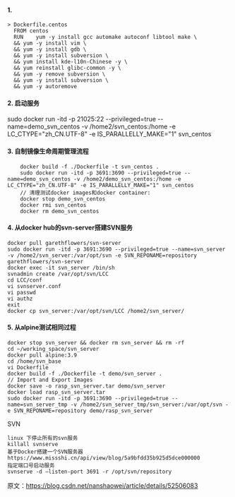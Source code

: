 #### 1.
~~~
> Dockerfile.centos
  FROM centos
  RUN    yum -y install gcc automake autoconf libtool make \
  && yum -y install vim \
  && yum -y install gdb \
  && yum -y install subversion \
  && yum install kde-l10n-Chinese -y \
  && yum reinstall glibc-common -y \
  && yum -y remove subversion \
  && yum -y install subversion \
  && yum -y autoremove
~~~

#### 2. 启动服务
sudo docker run -itd -p 21025:22 --privileged=true --name=demo_svn_centos -v /home2/svn_centos:/home -e LC_CTYPE="zh_CN.UTF-8" -e IS_PARALLELLY_MAKE="1" svn_centos

#### 3. 自制镜像生命周期管理流程

~~~
    docker build -f ./Dockerfile -t svn_centos .
    sudo docker run -itd -p 3691:3690 --privileged=true --name=demo_svn_centos -v /home2/demo_svn_centos:/home -e LC_CTYPE="zh_CN.UTF-8" -e IS_PARALLELLY_MAKE="1" svn_centos
    // 清理测试docker images和docker container:
    docker stop demo_svn_centos
    docker rmi svn_centos
    docker rm demo_svn_centos
~~~

#### 4. **从docker hub的svn-server搭建SVN服务**
    docker pull garethflowers/svn-server
    sudo docker run -itd -p 3691:3690 --privileged=true --name=svn_server -v /home2/svn_server:/var/opt/svn -e SVN_REPONAME=repository garethflowers/svn-server
    docker exec -it svn_server /bin/sh
    svnadmin create /var/opt/svn/LCC
    cd LCC/conf
    vi svnserver.conf
    vi passwd
    vi authz
    exit
    docker cp svn_server:/var/opt/svn/LCC /home2/svn_server/

#### 5. 从alpine测试相同过程
    docker stop svn_server && docker rm svn_server && rm -rf 
    cd ~/working_space/svn_server
    docker pull alpine:3.9
    cd /home/svn_base
    vi Dockerfile
    docker build -f ./Dockerfile -t demo/svn_server .
    // Import and Export Images
    docker save -o rasp_svn_server.tar demo/svn_server
    docker load rasp_svn_server.tar
    sudo docker run -itd -p 3691:3690 --privileged=true --name=svn_server_tmp -v /home2/svn_server_tmp/svn_server:/var/opt/svn -e SVN_REPONAME=repository demo/rasp_svn_server


SVN

    linux 下停止所有的svn服务
    killall svnserve
    基于Docker搭建一个SVN服务器 https://www.missshi.cn/api/view/blog/5a9bfdd35b925d5dce000000
    指定端口号启动服务
    svnserve -d –listen-port 3691 -r /opt/svn/repository
  原文：https://blog.csdn.net/nanshaowei/article/details/52506083
